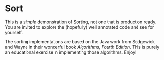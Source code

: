 # Sort
This is a *simple* demonstration of Sorting, not one that is production ready. You are invited to explore the (hopefully) well annotated code and see for yourself.

The sorting implementations are based on the Java work from Sedgewick and Wayne in their wonderful book *Algorithms, Fourth Edition*. This is purely an educational exercise in implementing those algorithms. Enjoy!

